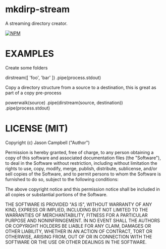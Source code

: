 # mkdirp-stream

A streaming directory creator.

[![NPM](https://nodei.co/npm/mkdirp-stream.png)](https://nodei.co/npm/mkdirp-stream/)

# EXAMPLES

Create some folders

  dirstream([ 'foo', 'bar' ])
  .pipe(process.stdout)

Copy a directory structure from a source to a destination, this is great as part of a copy pre-process

  powerwalk(source)
  .pipe(dirstream(source, destination))
  .pipe(process.stdout)

# LICENSE (MIT)

Copyright (c) Jason Campbell ("Author")

Permission is hereby granted, free of charge, to any person obtaining a copy of this software and associated documentation files (the "Software"), to deal in the Software without restriction, including without limitation the rights to use, copy, modify, merge, publish, distribute, sublicense, and/or sell copies of the Software, and to permit persons to whom the Software is furnished to do so, subject to the following conditions:

The above copyright notice and this permission notice shall be included in all copies or substantial portions of the Software.

THE SOFTWARE IS PROVIDED "AS IS", WITHOUT WARRANTY OF ANY KIND, EXPRESS OR IMPLIED, INCLUDING BUT NOT LIMITED TO THE WARRANTIES OF MERCHANTABILITY, FITNESS FOR A PARTICULAR PURPOSE AND NONINFRINGEMENT. IN NO EVENT SHALL THE AUTHORS OR COPYRIGHT HOLDERS BE LIABLE FOR ANY CLAIM, DAMAGES OR OTHER LIABILITY, WHETHER IN AN ACTION OF CONTRACT, TORT OR OTHERWISE, ARISING FROM, OUT OF OR IN CONNECTION WITH THE SOFTWARE OR THE USE OR OTHER DEALINGS IN THE SOFTWARE.

